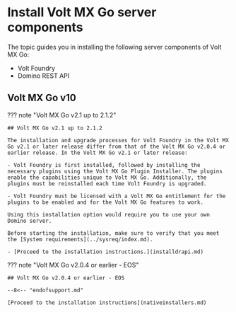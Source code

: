 # Install Volt MX Go server components

The topic guides you in installing the following server components of Volt MX Go:

- Volt Foundry
- Domino REST API

## Volt MX Go v10



??? note "Volt MX Go v2.1 up to 2.1.2"

    ## Volt MX Go v2.1 up to 2.1.2

    The installation and upgrade processes for Volt Foundry in the Volt MX Go v2.1 or later release differ from that of the Volt MX Go v2.0.4 or earlier release. In the Volt MX Go v2.1 or later release:

    - Volt Foundry is first installed, followed by installing the necessary plugins using the Volt MX Go Plugin Installer. The plugins enable the capabilities unique to Volt MX Go. Additionally, the plugins must be reinstalled each time Volt Foundry is upgraded.

    - Volt Foundry must be licensed with a Volt MX Go entitlement for the plugins to be enabled and for the Volt MX Go features to work.

    Using this installation option would require you to use your own Domino server.

    Before starting the installation, make sure to verify that you meet the [System requirements](../sysreq/index.md).  

    - [Proceed to the installation instructions.](installdrapi.md)

??? note "Volt MX Go v2.0.4 or earlier - EOS"

    ## Volt MX Go v2.0.4 or earlier - EOS

    --8<-- "endofsupport.md"

    [Proceed to the installation instructions](nativeinstallers.md)
